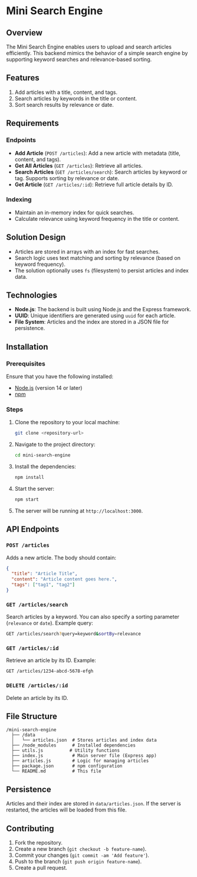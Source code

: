 # Mini Search Engine

## Overview
The Mini Search Engine enables users to upload and search articles efficiently. This backend mimics the behavior of a simple search engine by supporting keyword searches and relevance-based sorting.

## Features
1. Add articles with a title, content, and tags.
2. Search articles by keywords in the title or content.
3. Sort search results by relevance or date.

## Requirements

### Endpoints
- **Add Article** (`POST /articles`): Add a new article with metadata (title, content, and tags).
- **Get All Articles** (`GET /articles`): Retrieve all articles.
- **Search Articles** (`GET /articles/search`): Search articles by keyword or tag. Supports sorting by relevance or date.
- **Get Article** (`GET /articles/:id`): Retrieve full article details by ID.

### Indexing
- Maintain an in-memory index for quick searches.
- Calculate relevance using keyword frequency in the title or content.

## Solution Design
- Articles are stored in arrays with an index for fast searches.
- Search logic uses text matching and sorting by relevance (based on keyword frequency).
- The solution optionally uses `fs` (filesystem) to persist articles and index data.

## Technologies
- **Node.js**: The backend is built using Node.js and the Express framework.
- **UUID**: Unique identifiers are generated using `uuid` for each article.
- **File System**: Articles and the index are stored in a JSON file for persistence.

## Installation

### Prerequisites
Ensure that you have the following installed:
- [Node.js](https://nodejs.org/) (version 14 or later)
- [npm](https://www.npmjs.com/)

### Steps
1. Clone the repository to your local machine:
    ```bash
    git clone <repository-url>
    ```

2. Navigate to the project directory:
    ```bash
    cd mini-search-engine
    ```

3. Install the dependencies:
    ```bash
    npm install
    ```

4. Start the server:
    ```bash
    npm start
    ```

5. The server will be running at `http://localhost:3000`.

## API Endpoints

### `POST /articles`
Adds a new article. The body should contain:
```json
{
  "title": "Article Title",
  "content": "Article content goes here.",
  "tags": ["tag1", "tag2"]
}
```

### `GET /articles/search`
Search articles by a keyword. You can also specify a sorting parameter (`relevance` or `date`).
Example query:
```bash
GET /articles/search?query=keyword&sortBy=relevance
```

### `GET /articles/:id`
Retrieve an article by its ID.
Example:
```bash
GET /articles/1234-abcd-5678-efgh
```

### `DELETE /articles/:id`
Delete an article by its ID.

## File Structure
```
/mini-search-engine
  ├── /data
  │   └── articles.json  # Stores articles and index data
  ├── /node_modules      # Installed dependencies
  ├── utils.js          # Utility functions
  ├── index.js           # Main server file (Express app)
  ├── articles.js        # Logic for managing articles
  ├── package.json       # npm configuration
  └── README.md          # This file
```

## Persistence
Articles and their index are stored in `data/articles.json`. If the server is restarted, the articles will be loaded from this file.

## Contributing
1. Fork the repository.
2. Create a new branch (`git checkout -b feature-name`).
3. Commit your changes (`git commit -am 'Add feature'`).
4. Push to the branch (`git push origin feature-name`).
5. Create a pull request.
